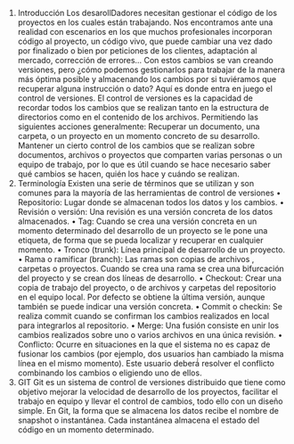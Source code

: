 1. Introducción
Los desarollDadores necesitan gestionar el código de los proyectos en los cuales están trabajando.
Nos encontramos ante una realidad con escenarios en los que muchos profesionales incorporan código al
proyecto, un código vivo, que puede cambiar una vez dado por finalizado o bien por peticiones de los clientes,
adaptación al mercado, corrección de errores… Con estos cambios se van creando versiones, pero ¿cómo
podemos gestionarlos para trabajar de la manera más óptima posible y almacenando los cambios por si
tuviéramos que recuperar alguna instrucción o dato? Aquí es donde entra en juego el control de versiones.
El control de versiones es la capacidad de recordar todos los cambios que se realizan tanto en la
estructura de directorios como en el contenido de los archivos. Permitiendo las siguientes acciones
generalmente:
Recuperar un documento, una carpeta, o un proyecto en un momento concreto de su desarrollo.
Mantener un cierto control de los cambios que se realizan sobre documentos, archivos o proyectos
que comparten varias personas o un equipo de trabajo, por lo que es útil cuando se hace necesario
saber qué cambios se hacen, quién los hace y cuándo se realizan.
2. Terminología
Existen una serie de términos que se utilizan y son comunes para la mayoría de las herramientas de
control de versiones
• Repositorio: Lugar donde se almacenan todos los datos y los cambios.
• Revisión o versión: Una revisión es una versión concreta de los datos almacenados.
• Tag: Cuando se crea una versión concreta en un momento determinado del desarrollo de un proyecto
se le pone una etiqueta, de forma que se pueda localizar y recuperar en cualquier momento.
• Tronco (trunk): Línea principal de desarrollo de un proyecto.
• Rama o ramificar (branch): Las ramas son copias de archivos , carpetas o proyectos. Cuando se crea
una rama se crea una bifurcación del proyecto y se crean dos líneas de desarrollo.
• Checkout: Crear una copia de trabajo del proyecto, o de archivos y carpetas del repositorio en el
equipo local. Por defecto se obtiene la última versión, aunque también se puede indicar una versión
concreta.
• Commit o checkin: Se realiza commit cuando se confirman los cambios realizados en local para
integrarlos al repositorio.
• Merge: Una fusión consiste en unir los cambios realizados sobre uno o varios archivos en una única
revisión.
• Conflicto: Ocurre en situaciones en la que el sistema no es capaz de fusionar los cambios (por
ejemplo, dos usuarios han cambiado la misma línea en el mismo momento). Este usuario deberá́
resolver el conflicto combinando los cambios o eligiendo uno de ellos.
3. GIT
Git es un sistema de control de versiones distribuido que tiene como objetivo mejorar la
velocidad de desarrollo de los proyectos, facilitar el trabajo en equipo y llevar el control de cambios,
todo ello con un diseño simple.
En Git, la forma que se almacena los datos recibe el nombre de snapshot o instantánea. Cada
instantánea almacena el estado del código en un momento determinado.
